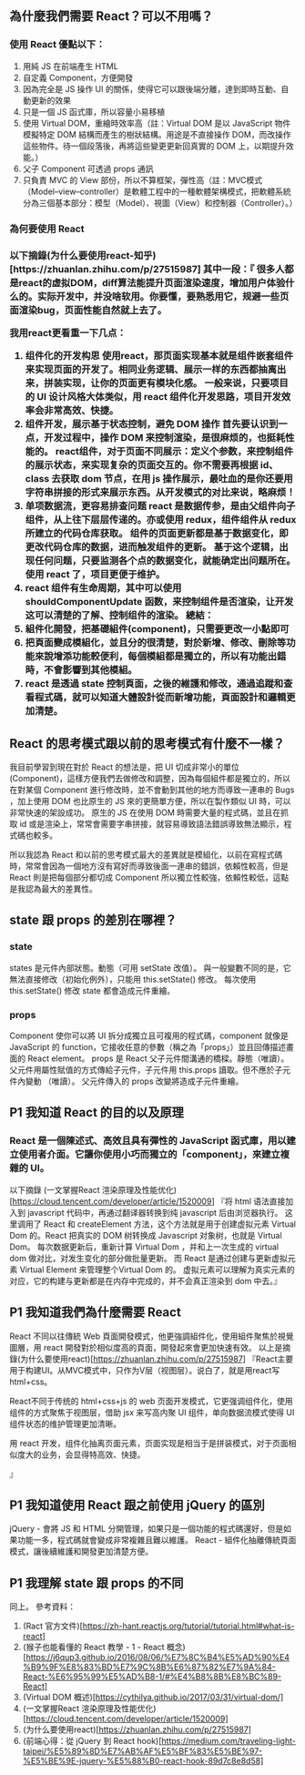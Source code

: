 ## 為什麼我們需要 React？可以不用嗎？
<h3>使用 React 優點以下：</h3>

1. 用純 JS 在前端產生 HTML 
2. 自定義 Component，方便開發
3. 因為完全是 JS 操作 UI 的關係，使得它可以跟後端分離，達到即時互動、自動更新的效果
4. 只是一個 JS 函式庫，所以容量小易移植
5. 使用 Virtual DOM，重繪時效率高（註：Virtual DOM 是以 JavaScript 物件模擬特定 DOM 結構而產生的樹狀結構。用途是不直接操作 DOM，而改操作這些物件。待一個段落後，再將這些變更更新回真實的 DOM 上，以期提升效能。）
6. 父子 Component 可透過 props 通訊
7. 只負責 MVC 的 View 部份，所以不算框架，彈性高（註：MVC模式（Model–view–controller）是軟體工程中的一種軟體架構模式，把軟體系統分為三個基本部分：模型（Model）、視圖（View）和控制器（Controller）。）
<h3>為何要使用 React<h3>
以下摘錄(为什么要使用react-知乎)[https://zhuanlan.zhihu.com/p/27515987] 其中一段：『
很多人都是react的虚拟DOM，diff算法能提升页面渲染速度，增加用户体验什么的。实际开发中，并没啥软用。你要懂，要熟悉用它，规避一些页面渲染bug，页面性能自然就上去了。

我用react更看重一下几点：
1. 组件化的开发构思
使用react，那页面实现基本就是组件嵌套组件来实现页面的开发了。相同业务逻辑、展示一样的东西都抽离出来，拼装实现，让你的页面更有模块化感。
一般来说，只要项目的 UI 设计风格大体类似，用 react 组件化开发思路，项目开发效率会非常高效、快捷。
2. 组件开发，展示基于状态控制，避免 DOM 操作
首先要认识到一点，开发过程中，操作 DOM 来控制渲染，是很麻烦的，也挺耗性能的。
react组件，对于页面不同展示：定义个参数，来控制组件的展示状态，来实现复杂的页面交互的。你不需要再根据 id、class 去获取 dom 节点，在用 js 操作展示，最吐血的是你还要用字符串拼接的形式来展示东西。从开发模式的对比来说，略麻烦！
3. 单项数据流，更容易排查问题
react 是数据传参，是由父组件向子组件，从上往下层层传递的。亦或使用 redux，组件组件从 redux 所建立的代码仓库获取。
组件的页面更新都是基于数据变化，即更改代码仓库的数据，进而触发组件的更新。
基于这个逻辑，出现任何问题，只要监测各个点的数据变化，就能确定出问题所在。
使用 react 了，项目更便于维护。
4. react 组件有生命周期，其中可以使用 shouldComponentUpdate 函数，来控制组件是否渲染，让开发这可以清楚的了解、控制组件的渲染。
總結：
1. 組件化開發，把基礎組件(component)，只需要更改一小點即可
2. 把頁面變成模組化，並且分的很清楚，對於新增、修改、刪除等功能來說增添功能較便利，每個模組都是獨立的，所以有功能出錯時，不會影響到其他模組。
3. react 是透過 state 控制頁面，之後的維護和修改，通過追蹤和查看程式碼，就可以知道大體設計從而新增功能，頁面設計和邏輯更加清楚。

## React 的思考模式跟以前的思考模式有什麼不一樣？
我目前學習到現在對於 React 的想法是，把 UI 切成非常小的單位(Component)，這樣方便我們去做修改和調整，因為每個組件都是獨立的，所以在對某個 Component 進行修改時，並不會動到其他的地方而導致一連串的 Bugs ，加上使用 DOM 也比原生的 JS 來的更簡單方便，所以在製作類似 UI 時，可以非常快速的架設成功。
原生的 JS 在使用 DOM 時需要大量的程式碼，並且在抓取 id 或是渲染上，常常會需要字串拼接，就容易導致語法錯誤導致無法顯示，程式碼也較多。

所以我認為 React 和以前的思考模式最大的差異就是模組化，以前在寫程式碼時，常常會因為一個地方沒有寫好而導致後面一連串的錯誤，依賴性較高，但是 React 則是把每個部分都切成 Component 所以獨立性較強，依賴性較低，這點是我認為最大的差異性。

## state 跟 props 的差別在哪裡？
<h3>state</h3>
states 是元件內部狀態。動態（可用 setState 改值）。
與一般變數不同的是，它無法直接修改（初始化例外），只能用 this.setState() 修改。
每次使用 this.setState() 修改 state 都會造成元件重繪。
<h3>props</h3>
Component 使你可以將 UI 拆分成獨立且可複用的程式碼，component 就像是 JavaScript 的 function，它接收任意的參數（稱之為「props」）並且回傳描述畫面的 React element。
props 是 React 父子元件間溝通的橋樑。靜態（唯讀）。
父元件用屬性賦值的方式傳給子元件，子元件用 this.props 讀取。但不應於子元件內變動 （唯讀）。
父元件傳入的 props 改變將造成子元件重繪。

## P1 我知道 React 的目的以及原理
<h3>React 是一個陳述式、高效且具有彈性的 JavaScript 函式庫，用以建立使用者介面。它讓你使用小巧而獨立的「component」，來建立複雜的 UI。</h3>

以下摘錄 (一文掌握React 渲染原理及性能优化)[https://cloud.tencent.com/developer/article/1520009] 
『将 html 语法直接加入到 javascript 代码中，再通过翻译器转换到纯 javascript 后由浏览器执行。
这里调用了 React 和 createElement 方法，这个方法就是用于创建虚拟元素 Virtual Dom 的。React 把真实的 DOM 树转换成 Javascript 对象树，也就是 Virtual Dom。
每次数据更新后，重新计算 Virtual Dom ，并和上一次生成的 virtual dom 做对比，对发生变化的部分做批量更新。
而 React 是通过创建与更新虚拟元素 Virtual Element 来管理整个Virtual Dom 的。
虚拟元素可以理解为真实元素的对应，它的构建与更新都是在内存中完成的，并不会真正渲染到 dom 中去。』

## P1 我知道我們為什麼需要 React
React 不同以往傳統 Web 頁面開發模式，他更強調組件化，使用組件聚焦於視覺圖層，用 react 開發對於相似度高的頁面，開發起來會更加快速有效。
以上是摘錄(为什么要使用react)[https://zhuanlan.zhihu.com/p/27515987] 『React主要用于构建UI。从MVC模式中，只作为V层（视图层）。说白了，就是用react写html+css。

React不同于传统的 html+css+js 的 web 页面开发模式，它更强调组件化，使用组件的方式聚焦于视图层，借助 jsx 来写高内聚 UI 组件，单向数据流模式使得 UI 组件状态的维护管理更加清晰。

用 react 开发，组件化抽离页面元素，页面实现是相当于是拼装模式，对于页面相似度大的业务，会显得特高效、快捷。

』
## P1 我知道使用 React 跟之前使用 jQuery 的區別
jQuery - 會將 JS 和 HTML 分開管理，如果只是一個功能的程式碼還好，但是如果功能一多，程式碼就會變成非常複雜且難以維護。
React - 組件化抽離傳統頁面模式，讓後續維護和開發更加清楚方便。

## P1 我理解 state 跟 props 的不同
同上。
參考資料：
1. (Ract 官方文件)[https://zh-hant.reactjs.org/tutorial/tutorial.html#what-is-react]
2. (猴子也能看懂的 React 教學 - 1 - React 概念)[https://j6qup3.github.io/2016/08/06/%E7%8C%B4%E5%AD%90%E4%B9%9F%E8%83%BD%E7%9C%8B%E6%87%82%E7%9A%84-React-%E6%95%99%E5%AD%B8-1/#%E4%B8%8B%E8%BC%89-React]
3. (Virtual DOM 概述)[https://cythilya.github.io/2017/03/31/virtual-dom/]
4. (一文掌握React 渲染原理及性能优化)[https://cloud.tencent.com/developer/article/1520009] 
5. (为什么要使用react)[https://zhuanlan.zhihu.com/p/27515987]
6. (前端心得：從 jQuery 到 React hook)[https://medium.com/traveling-light-taipei/%E5%89%8D%E7%AB%AF%E5%BF%83%E5%BE%97-%E5%BE%9E-jquery-%E5%88%B0-react-hook-89d7c8e8d58]